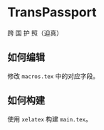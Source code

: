 # TransPassport

跨 国 护 照（迫真）

## 如何编辑

修改 `macros.tex` 中的对应字段。

## 如何构建

使用 `xelatex` 构建 `main.tex`。
